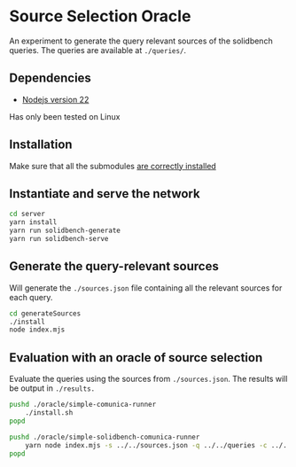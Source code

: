 # Source Selection Oracle

An experiment to generate the query relevant sources of the solidbench queries.
The queries are available at `./queries/`.

## Dependencies
 - [Nodejs version 22](https://nodejs.org/en)

Has only been tested on Linux

## Installation

Make sure that all the submodules [are correctly installed](https://git-scm.com/book/en/v2/Git-Tools-Submodules) 

## Instantiate and serve the network

```sh
cd server
yarn install
yarn run solidbench-generate
yarn run solidbench-serve
```

## Generate the query-relevant sources

Will generate the `./sources.json` file containing all the relevant sources for each query.

```sh
cd generateSources
./install
node index.mjs
```

## Evaluation with an oracle of source selection
Evaluate the queries using the sources from `./sources.json`.
The results will be output in `./results.` 

```sh
pushd ./oracle/simple-comunica-runner
    ./install.sh
popd

pushd ./oracle/simple-solidbench-comunica-runner
    yarn node index.mjs -s ../../sources.json -q ../../queries -c ../../config.json -r 50 -e ../simple-comunica-runner/index.mjs -o ../../results &> ../../results/log
popd
```